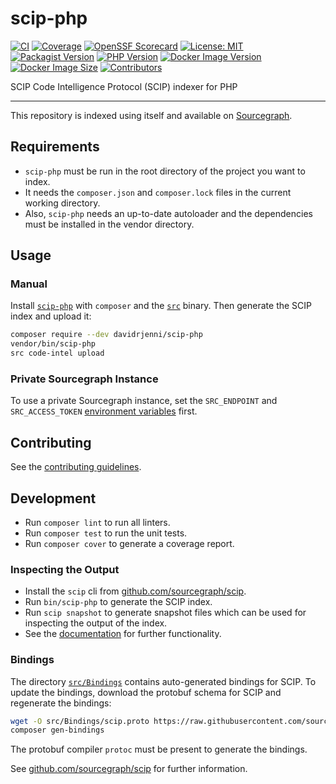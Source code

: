 # scip-php

[![CI](https://github.com/davidrjenni/scip-php/actions/workflows/ci.yml/badge.svg)](https://github.com/davidrjenni/scip-php/actions/workflows/ci.yml)
[![Coverage](https://codecov.io/gh/davidrjenni/scip-php/branch/main/graph/badge.svg?token=JYJNWGSDWL)](https://codecov.io/gh/davidrjenni/scip-php)
[![OpenSSF Scorecard](https://api.securityscorecards.dev/projects/github.com/davidrjenni/scip-php/badge)](https://api.securityscorecards.dev/projects/github.com/davidrjenni/scip-php)
[![License: MIT](https://img.shields.io/github/license/davidrjenni/scip-php)](https://github.com/davidrjenni/scip-php/blob/main/LICENSE)
[![Packagist Version](https://img.shields.io/packagist/v/davidrjenni/scip-php)](https://packagist.org/packages/davidrjenni/scip-php)
[![PHP Version](https://img.shields.io/packagist/php-v/davidrjenni/scip-php)](https://packagist.org/packages/davidrjenni/scip-php)
[![Docker Image Version](https://img.shields.io/docker/v/davidrjenni/scip-php?label=docker)](https://hub.docker.com/r/davidrjenni/scip-php)
[![Docker Image Size](https://img.shields.io/docker/image-size/davidrjenni/scip-php)](https://hub.docker.com/r/davidrjenni/scip-php)
[![Contributors](https://img.shields.io/github/contributors/davidrjenni/scip-php.svg)](https://github.com/davidrjenni/scip-php/contributors)

SCIP Code Intelligence Protocol (SCIP) indexer for PHP

---

This repository is indexed using itself and available on
[Sourcegraph](https://sourcegraph.com/github.com/davidrjenni/scip-php).

## Requirements

- `scip-php` must be run in the root directory of the project you want
  to index.
- It needs the `composer.json` and `composer.lock` files in the current
  working directory.
- Also, `scip-php` needs an up-to-date autoloader and the dependencies
  must be installed in the vendor directory.

## Usage

### Manual

Install [`scip-php`](https://packagist.org/packages/davidrjenni/scip-php)
with `composer` and the
[`src`](https://docs.sourcegraph.com/cli/quickstart) binary. Then generate
the SCIP index and upload it:

```bash
composer require --dev davidrjenni/scip-php
vendor/bin/scip-php
src code-intel upload
```

### Private Sourcegraph Instance

To use a private Sourcegraph instance, set the
`SRC_ENDPOINT` and `SRC_ACCESS_TOKEN` [environment
variables](https://docs.sourcegraph.com/cli/explanations/env) first.

## Contributing

See the [contributing guidelines](CONTRIBUTING.md).

## Development

- Run `composer lint` to run all linters.
- Run `composer test` to run the unit tests.
- Run `composer cover` to generate a coverage report.

### Inspecting the Output

- Install the `scip` cli from
  [github.com/sourcegraph/scip](https://github.com/sourcegraph/scip).
- Run `bin/scip-php` to generate the SCIP index.
- Run `scip snapshot` to generate snapshot files which can be used for
  inspecting the output of the index.
- See the
  [documentation](https://github.com/sourcegraph/scip/blob/main/docs/CLI.md)
  for further functionality.

### Bindings

The directory [`src/Bindings`](src/Bindings) contains auto-generated
bindings for SCIP.  To update the bindings, download the protobuf schema
for SCIP and regenerate the bindings:

```bash
wget -O src/Bindings/scip.proto https://raw.githubusercontent.com/sourcegraph/scip/main/scip.proto
composer gen-bindings
```

The protobuf compiler `protoc` must be present to generate the bindings.

See [github.com/sourcegraph/scip](https://github.com/sourcegraph/scip)
for further information.
